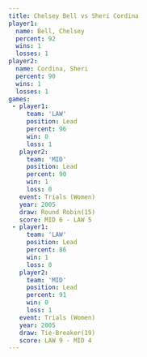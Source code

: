 ```yaml
---
title: Chelsey Bell vs Sheri Cordina
player1:              
  name: Bell, Chelsey 
  percent: 92         
  wins: 1             
  losses: 1           
player2:              
  name: Cordina, Sheri
  percent: 90         
  wins: 1             
  losses: 1           
games:
 - player1:        
     team: 'LAW'   
     position: Lead
     percent: 96   
     win: 0        
     loss: 1       
   player2:        
     team: 'MID'   
     position: Lead
     percent: 90   
     win: 1        
     loss: 0       
   event: Trials (Women)
   year: 2005           
   draw: Round Robin(15)
   score: MID 6 - LAW 5 
 - player1:        
     team: 'LAW'   
     position: Lead
     percent: 86   
     win: 1        
     loss: 0       
   player2:        
     team: 'MID'   
     position: Lead
     percent: 91   
     win: 0        
     loss: 1       
   event: Trials (Women)
   year: 2005           
   draw: Tie-Breaker(19)
   score: LAW 9 - MID 4 
---
```

